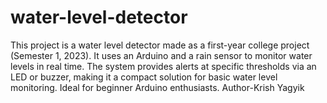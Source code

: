# water-level-detector
This project is a water level detector made as a first-year college project (Semester 1, 2023). It uses an Arduino and a rain sensor to monitor water levels in real time. The system provides alerts at specific thresholds via an LED or buzzer, making it a compact solution for basic water level monitoring. Ideal for beginner Arduino enthusiasts.
Author-Krish Yagyik
